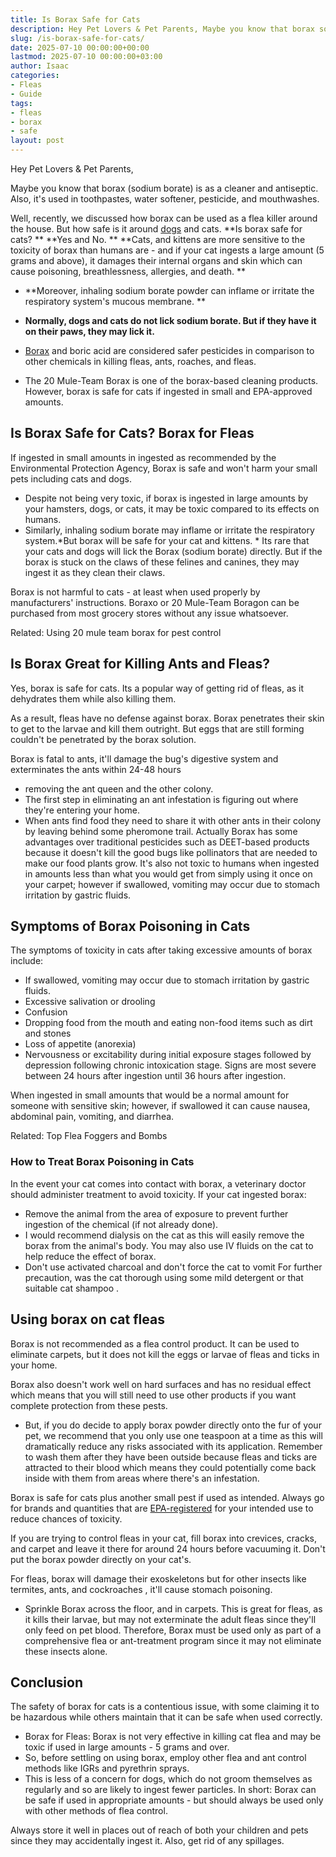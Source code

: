 ```yaml
---
title: Is Borax Safe for Cats
description: Hey Pet Lovers & Pet Parents, Maybe you know that borax sodium borate is as a cleaner and antiseptic. Also, it's used in toothpastes, water softener,...
slug: /is-borax-safe-for-cats/
date: 2025-07-10 00:00:00+00:00
lastmod: 2025-07-10 00:00:00+03:00
author: Isaac
categories:
- Fleas
- Guide
tags:
- fleas
- borax
- safe
layout: post
---
```

Hey Pet Lovers & Pet Parents,

Maybe you know that borax (sodium borate) is as a cleaner and antiseptic. Also, it's used in toothpastes, water softener, pesticide, and mouthwashes.

Well, recently, we discussed how borax can be used
as a flea killer
around the house. But how safe is it around
[dogs](https://pestpolicy.com/is-borax-safe-for-dogs/)
and cats.
**Is borax safe for cats? **
**Yes and No. **
**Cats, and kittens are more sensitive to the toxicity of borax than humans are - and if your cat ingests a large amount (5 grams and above), it damages their internal organs and skin which can cause poisoning, breathlessness, allergies, and death. **
- **Moreover, inhaling sodium borate powder can inflame or irritate the respiratory system's mucous membrane. **
- **Normally, dogs and cats do not lick sodium borate. But if they have it on their paws, they may lick it.**

- [Borax](https://pestpolicy.com/borax-flea-killer/) and boric acid are considered safer pesticides in comparison to other chemicals in killing fleas, ants, roaches, and fleas.
- The 20 Mule-Team Borax is one of the borax-based cleaning products. However, borax is safe for cats if ingested in small and EPA-approved amounts.
## Is Borax Safe for Cats? Borax for Fleas
If ingested in small amounts in ingested as recommended by the Environmental Protection Agency, Borax is safe and won't harm your small pets including cats and dogs.
- Despite not being very toxic, if borax is ingested in large amounts by your hamsters, dogs, or cats, it may be toxic compared to its effects on humans.
- Similarly, inhaling sodium borate may inflame or irritate the respiratory system.*But borax will be safe for your cat and kittens. *
Its rare that your cats and dogs will lick the Borax (sodium borate) directly. But if the borax is stuck on the claws of these felines and canines, they may ingest it as they clean their claws.

Borax is not harmful to cats - at least when used properly by manufacturers' instructions. Boraxo or 20 Mule-Team Boragon can be purchased from most grocery stores without any issue whatsoever.

Related:
Using 20 mule team borax for pest control
## Is Borax Great for Killing Ants and Fleas?
Yes, borax is safe for cats. Its a popular way of getting rid of fleas, as it dehydrates them while also killing them.

As a result, fleas have no defense against borax. Borax penetrates their skin to get to the larvae and kill them outright. But eggs that are still forming couldn't be penetrated by the borax solution.

Borax is fatal to ants, it'll damage the bug's digestive system and
exterminates the ants within 24-48 hours
- removing the ant queen and the other colony.
- The first step in eliminating an ant infestation is figuring out where they're entering your home.
- When ants find food they need to share it with other ants in their colony by leaving behind some pheromone trail.
Actually Borax has some advantages over traditional pesticides such as DEET-based products because it doesn't kill the good bugs like pollinators that are needed to make our food plants grow.
It's also not toxic to humans when ingested in amounts less than what you would get from simply using it once on your carpet; however if swallowed, vomiting may occur due to stomach irritation by gastric fluids.
## **Symptoms of Borax Poisoning in Cats**
The symptoms of toxicity in cats after taking excessive amounts of borax include:
- If swallowed, vomiting may occur due to stomach irritation by gastric fluids.
- Excessive salivation or drooling
- Confusion
- Dropping food from the mouth and eating non-food items such as dirt and stones
- Loss of appetite (anorexia)
- Nervousness or excitability during initial exposure stages followed by depression following chronic intoxication stage.
Signs are most severe between 24 hours after ingestion until 36 hours after ingestion.

When ingested in small amounts that would be a normal amount for someone with sensitive skin; however, if swallowed it can cause nausea, abdominal pain, vomiting, and diarrhea.

Related:
Top Flea Foggers and Bombs
### How to Treat Borax Poisoning in Cats
In the event your cat comes into contact with borax, a veterinary doctor should administer treatment to avoid toxicity. If your cat ingested borax:
- Remove the animal from the area of exposure to prevent further ingestion of the chemical (if not already done).
- I would recommend dialysis on the cat as this will easily remove the borax from the animal's body. You may also use IV fluids on the cat to help reduce the effect of borax.
- Don't use activated charcoal and don't force the cat to vomit
For further precaution, was the cat thorough using
some mild detergent
or that suitable
cat shampoo
.
## Using borax on cat fleas
Borax is not recommended as a flea control product. It can be used to eliminate carpets, but it does not kill the eggs or larvae of fleas and ticks in your home.

Borax also doesn't work well on hard surfaces and has no residual effect which means that you will still need to use other products if you want complete protection from these pests.
- But, if you do decide to apply borax powder directly onto the fur of your pet, we recommend that you only use one teaspoon at a time as this will dramatically reduce any risks associated with its application.
Remember to wash them after they have been outside because fleas and ticks are attracted to their blood which means they could potentially come back inside with them from areas where there's an infestation.

Borax is safe for cats plus another small pest if used as intended. Always go for brands and quantities that are
[EPA-registered](https://www3.epa.gov/pesticides/chem_search/reg_actions/reregistration/fs_PC-011001_1-Sep-93.pdf)
for your intended use to reduce chances of toxicity.

If you are trying to control fleas in your cat, fill borax into crevices, cracks, and carpet and leave it there for around 24 hours before vacuuming it. Don't put the borax powder directly on your cat's.

For fleas, borax will damage their exoskeletons but for other insects like termites, ants, and
cockroaches
, it'll cause stomach poisoning.
- Sprinkle Borax across the floor, and in carpets. This is great for fleas, as it kills their larvae, but may not exterminate the adult fleas since they'll only feed on pet blood.
Therefore, Borax must be used only as part of a comprehensive flea or ant-treatment program since it may not eliminate these insects alone.
## Conclusion
The safety of borax for cats is a contentious issue, with some claiming it to be hazardous while others maintain that it can be safe when used correctly.
- Borax for Fleas: Borax is not very effective in killing cat flea and may be toxic if used in large amounts - 5 grams and over.
- So, before settling on using borax, employ other flea and ant control methods like IGRs and pyrethrin sprays.
- This is less of a concern for dogs, which do not groom themselves as regularly and so are likely to ingest fewer particles.
In short: Borax can be safe if used in appropriate amounts - but should always be used only with other methods of flea control.

Always store it well in places out of reach of both your children and pets since they may accidentally ingest it. Also, get rid of any spillages.
